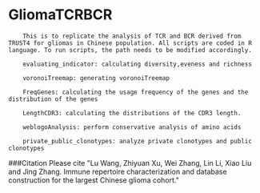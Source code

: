 # GliomaTCRBCR
        This is to replicate the analysis of TCR and BCR derived from TRUST4 for gliomas in Chinese population. All scripts are coded in R language. To run scripts, the path needs to be modified accordingly.

        evaluating_indicator: calculating diversity,eveness and richness
        
        voronoiTreemap: generating voronoiTreemap

        FreqGenes: calculating the usage frequency of the genes and the distribution of the genes

        LengthCDR3: calculating the distributions of the CDR3 length.

        weblogoAnalysis: perform conservative analysis of amino acids

        private_public_clonotypes: analyze private clonotypes and public clonotypes

###Citation
        Please cite "Lu Wang, Zhiyuan Xu, Wei Zhang, Lin Li, Xiao Liu and Jing Zhang. Immune repertoire characterization and database construction for the largest Chinese glioma cohort."  


